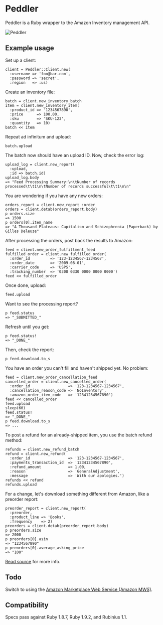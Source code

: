 Peddler
=======

Peddler is a Ruby wrapper to the Amazon Inventory management API.

![Peddler](https://github.com/papercavalier/peddler/raw/master/mussels.jpg)

Example usage
-------------

Set up a client:

    client = Peddler::Client.new(
      :username => 'foo@bar.com',
      :password => 'secret',
      :region   => :us)

Create an inventory file:

    batch = client.new_inventory_batch
    item = client.new_inventory_item(
      :product_id => '1234567890',
      :price      => 100.00,
      :sku        => 'SKU-123',
      :quantity   => 10)
    batch << item

Repeat ad infinitum and upload:

    batch.upload

The batch now should have an upload ID. Now, check the error log:

    upload_log = client.new_report(
      :upload,
      :id => batch.id)
    upload_log.body
    => "Feed Processing Summary:\n\tNumber of records processed\t\t1\n\tNumber of records successful\t\t1\n\n"

You are wondering if you have any new orders:

    orders_report = client.new_report :order
    orders = client.detab(orders_report.body)
    p orders.size
    => 1500
    p orders[0].item_name
    => "A Thousand Plateaus: Capitalism and Schizophrenia (Paperback) by Gilles Deleuze"

After processing the orders, post back the results to Amazon:

    feed = client.new_order_fulfillment_feed
    fulfilled_order = client.new_fulfilled_order(
      :order_id         => '123-1234567-1234567',
      :order_date       => '2009-08-01',
      :carrier_code     => 'USPS',
      :tracking_number  => '0308 0330 0000 0000 0000')
    feed << fulfilled_order

Once done, upload:

    feed.upload

Want to see the processing report?

    p feed.status
    => "_SUBMITTED_"

Refresh until you get:

    p feed.status!
    => "_DONE_"

Then, check the report:

    p feed.download.to_s

You have an order you can't fill and haven't shipped yet. No problem:

    feed = client.new_order_cancellation_feed
    cancelled_order = client.new_cancelled_order(
      :order_id                 => '123-1234567-1234567',
      :cancellation_reason_code => 'NoInventory',
      :amazon_order_item_code   => '12341234567890')
    feed << cancelled_order
    feed.upload
    sleep(60)
    feed.status!
    => "_DONE_"  
    p feed.download.to_s
    => ...

To post a refund for an already-shipped item, you use the batch refund method:

    refunds = client.new_refund_batch
    refund = client.new_refund(
      :order_id                 => '123-1234567-1234567',
      :payments_transaction_id  => '12341234567890',
      :refund_amount            => 1.00,
      :reason                   => 'GeneralAdjustment',
      :message                  => 'With our apologies.')
    refunds << refund
    refunds.upload

For a change, let's download something different from Amazon, like a preorder report:

    preorder_report = client.new_report(
      :preorder,
      :product_line => 'Books',
      :frequency    => 2)
    preorders = client.detab(preorder_report.body)
    p preorders.size
    => 2000
    p preorders[0].asin
    => "1234567890"
    p preorders[0].average_asking_price
    => "100"

[Read source](http://gloss.papercavalier.com/peddler) for more info.

Todo
----

Switch to using the [Amazon Marketplace Web Service (Amazon MWS)](https://mws.amazon.com/index.html).

Compatibility
-------------

Specs pass against Ruby 1.8.7, Ruby 1.9.2, and Rubinius 1.1.
